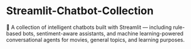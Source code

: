# Streamlit-Chatbot-Collection
💬 A collection of intelligent chatbots built with Streamlit — including rule-based bots, sentiment-aware assistants, and machine learning-powered conversational agents for movies, general topics, and learning purposes.
